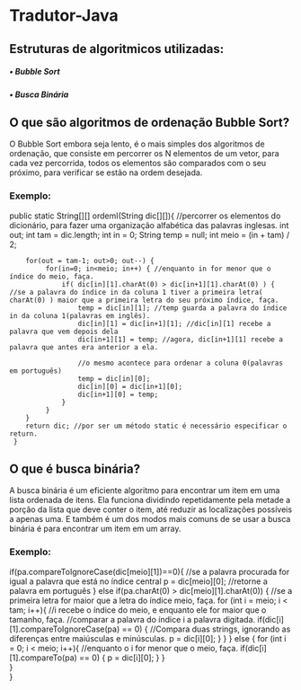 # Tradutor-Java
## Estruturas de algoritmicos utilizadas:
##### • Bubble Sort
##### • Busca Binária
## O que são algoritmos de ordenação Bubble Sort?
  O Bubble Sort embora seja lento, é o mais simples dos algoritmos de ordenação, que consiste em percorrer os N elementos de um vetor, para cada vez percorrida, 
todos os elementos são comparados com o seu próximo, para verificar se estão na ordem desejada. 
### Exemplo:
public static String[][] ordemI(String dic[][]){ //percorrer os elementos do dicionário, para fazer uma organização alfabética das palavras inglesas.
		int out;
		int tam = dic.length;
		int in = 0;
		String temp = null;
		int meio = (in + tam) / 2;
		
		for(out = tam-1; out>0; out--) { 
			 for(in=0; in<meio; in++) { //enquanto in for menor que o índice do meio, faça.
				 if( dic[in][1].charAt(0) > dic[in+1][1].charAt(0) ) { //se a palavra do índice in da coluna 1 tiver a primeira letra( charAt(0) ) maior que a primeira letra do seu próximo índice, faça.
					 temp = dic[in][1]; //temp guarda a palavra do índice in da coluna 1(palavras em inglês).
					 dic[in][1] = dic[in+1][1]; //dic[in][1] recebe a palavra que vem depois dela
					 dic[in+1][1] = temp; //agora, dic[in+1][1] recebe a palavra que antes era anterior a ela.
					 
					 //o mesmo acontece para ordenar a coluna 0(palavras em português)
					 temp = dic[in][0];  
					 dic[in][0] = dic[in+1][0]; 
					 dic[in+1][0] = temp;	 
				 }
			 }
		}
		return dic; //por ser um método static é necessário especificar o return.
	 }
## O que é busca binária?
  A busca binária é um eficiente algoritmo para encontrar um item em uma lista ordenada de itens. Ela funciona dividindo repetidamente pela metade a porção da lista que deve conter o item, até reduzir as localizações possíveis a apenas uma.
E também é um dos modos mais comuns de se usar a busca binária é para encontrar um item em um array.
### Exemplo:
  if(pa.compareToIgnoreCase(dic[meio][1])==0){ //se a palavra procurada for igual a palavra que está no índice central
			p = dic[meio][0]; //retorne a palavra em português
		}
		else if(pa.charAt(0) > dic[meio][1].charAt(0)) { //se a primeira letra for maior que a letra do índice meio, faça.
			for (int i = meio; i < tam; i++){ //i recebe o índice do meio, e enquanto ele for maior que o tamanho, faça.
				//comparar a palavra do índice i a palavra digitada.
				if(dic[i][1].compareToIgnoreCase(pa) == 0) { //Compara duas strings, ignorando as diferenças entre maiúsculas e minúsculas.
					p = dic[i][0];
					}
				}
		}
		else {
			for (int i = 0; i < meio; i++){ //enquanto o i for menor que o meio, faça.
				if(dic[i][1].compareTo(pa) == 0) {
					p = dic[i][0];
				}
			}	
		}		
	}
